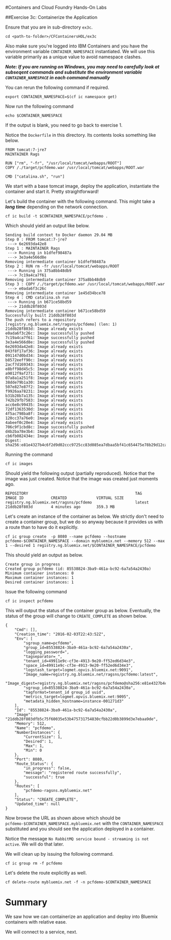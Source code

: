 #Containers and Cloud Foundry Hands-On Labs

##Exercise 3c: Containerize the Application

Ensure that you are in sub-directory `ex3c`.

```
cd <path-to-folder>/CFContainersHOL/ex3c
```

Also make sure you're logged into IBM Containers and you have the environment variable `CONTAINER_NAMESPACE` instantiated. We will use this variable primarily as a unique value to avoid namespace clashes.

***Note: If you are running on Windows, you may need to carefully look at subseqent commands and substitute the environment variable `CONTAINER_NAMESPACE` in each command manually***

You can rerun the following command if required.

```
export CONTAINER_NAMESPACE=$(cf ic namespace get)
```

Now run the following command

```
echo $CONTAINER_NAMESPACE
```

If the output is blank, you need to go back to exercise 1.

Notice the `Dockerfile` in this directory. Its contents looks something like below.

```
FROM tomcat:7-jre7
MAINTAINER Rags

RUN ["rm", "-fr", "/usr/local/tomcat/webapps/ROOT"]
COPY /./target/pcfdemo.war /usr/local/tomcat/webapps/ROOT.war

CMD ["catalina.sh", "run"]
```

We start with a base tomcat image, deploy the application, instantiate the container and start it. Pretty straightforward!

Let's build the container with the following command. This might take a ***long time*** depending on the network connection.

```
cf ic build -t $CONTAINER_NAMESPACE/pcfdemo .
```

Which should yield an output like below.

```
Sending build context to Docker daemon 29.04 MB
Step 0 : FROM tomcat:7-jre7
 ---> 6e2693da42e8
Step 1 : MAINTAINER Rags
 ---> Running in b1dfef98487a
 ---> 3e3a4e566d8e
Removing intermediate container b1dfef98487a
Step 2 : RUN rm -fr /usr/local/tomcat/webapps/ROOT
 ---> Running in 375a8bb48db9
 ---> 7c19a4ca7f61
Removing intermediate container 375a8bb48db9
Step 3 : COPY /./target/pcfdemo.war /usr/local/tomcat/webapps/ROOT.war
 ---> e0ada6f3c26c
Removing intermediate container 1e45d34bce78
Step 4 : CMD catalina.sh run
 ---> Running in b671ce58bd59
 ---> 21ddb28f803d
Removing intermediate container b671ce58bd59
Successfully built 21ddb28f803d
The push refers to a repository [registry.ng.bluemix.net/ragsns/pcfdemo] (len: 1)
21ddb28f803d: Image already exists 
e0ada6f3c26c: Image successfully pushed 
7c19a4ca7f61: Image successfully pushed 
3e3a4e566d8e: Image successfully pushed 
6e2693da42e8: Image already exists 
043f8f17af36: Image already exists 
091147d0bd34: Image already exists 
b8572eeff90c: Image already exists 
2acf7d169343: Image already exists 
e8bff98d45c5: Image already exists 
a9012f9af271: Image already exists 
07a8a1a251f8: Image already exists 
38dde79b1a30: Image already exists 
507e827e87f2: Image already exists 
f9926aa78231: Image already exists 
b31b28b7a135: Image already exists 
742b29fb7583: Image already exists 
acc6e8c99435: Image already exists 
72df1363530d: Image already exists 
4f5ac798ba8f: Image already exists 
120cc37a76e0: Image already exists 
4abeef0c20e4: Image already exists 
706c9f1cbd8c: Image successfully pushed 
d4b2ba78e3b4: Image already exists 
cb6fb082434e: Image already exists 
Digest: sha256:e81e4327b4c6f2d9d02ccc9725cc83d085ea7dbaa5bf41c654475e78b29d12ca
```

Running the command

```
cf ic images
```

Should yield the following output (partially reproduced). Notice that the image was just created. Notice that the image was created just moments ago.

```
REPOSITORY                                               TAG                 IMAGE ID            CREATED             VIRTUAL SIZE
registry.ng.bluemix.net/ragsns/pcfdemo                   latest              21ddb28f803d        4 minutes ago       359.3 MB
```

Let's create an instance of the container as below. We strictly don't need to create a container group, but we do so anyway because it provides us with a route than to have do it explicitly.

```
cf ic group create  -p 8080 --name pcfdemo --hostname pcfdemo-$CONTAINER_NAMESPACE --domain mybluemix.net --memory 512 --max 1 --desired 1 registry.ng.bluemix.net/$CONTAINER_NAMESPACE/pcfdemo
```

This should yield an output as below.


```
Create group in progress
Created group pcfdemo (id: 85538824-3ba9-461a-bc92-6a7a54a2430a)
Minimum container instances: 0
Maximum container instances: 1
Desired container instances: 1
```

Issue the following command

```
cf ic inspect pcfdemo
```

This will output the status of the container group as below. Eventually, the status of the group will change to `CREATE_COMPLETE` as shown below.

```
{
    "Cmd": [], 
    "Creation_time": "2016-02-03T22:43:52Z", 
    "Env": [
        "sgroup_name=pcfdemo", 
        "group_id=85538824-3ba9-461a-bc92-6a7a54a2430a", 
        "logging_password=", 
        "tagseparator=_", 
        "tenant_id=49911e9c-cf3e-4913-9e20-ff52ed6d34e3", 
        "space_id=49911e9c-cf3e-4913-9e20-ff52ed6d34e3", 
        "logstash_target=logmet.opvis.bluemix.net:9091", 
        "Image_name=registry.ng.bluemix.net/ragsns/pcfdemo:latest", 
        "Image_digest=registry.ng.bluemix.net/ragsns/pcfdemo@sha256:e81e4327b4c6f2d9d02ccc9725cc83d085ea7dbaa5bf41c654475e78b29d12ca", 
        "sgroup_id=85538824-3ba9-461a-bc92-6a7a54a2430a", 
        "tagformat=tenant_id group_id uuid", 
        "metrics_target=logmet.opvis.bluemix.net:9095", 
        "metadata_hidden_hostname=instance-001271d3"
    ], 
    "Id": "85538824-3ba9-461a-bc92-6a7a54a2430a", 
    "Image": "21ddb28f803dfb5c75f60035e53b475731754830cfbb22d0b3899d3e7ebaa9de", 
    "Memory": 512, 
    "Name": "pcfdemo", 
    "NumberInstances": {
        "CurrentSize": 1, 
        "Desired": 1, 
        "Max": 1, 
        "Min": 0
    }, 
    "Port": 8080, 
    "Route_Status": {
        "in_progress": false, 
        "message": "registered route successfully", 
        "successful": true
    }, 
    "Routes": [
        "pcfdemo-ragsns.mybluemix.net"
    ], 
    "Status": "CREATE_COMPLETE", 
    "Updated_time": null
}
```

Now browse the URL as shown above which should be `pcfdemo-$CONTAINER_NAMESPACE.mybluemix.net` with the `CONTAINER_NAMESPACE` substituted and you should see the application deployed in a container.

Notice the message `No RabbitMQ service bound - streaming is not active`. We will do that later.

We will clean up by issuing the following command.

```
cf ic group rm -f pcfdemo
```
Let's delete the route explicitly as well.

```
cf delete-route mybluemix.net -f -n pcfdemo-$CONTAINER_NAMESPACE
```

# Summary

We saw how we can containerize an application and deploy into Bluemix containers with relative ease.

We will connect to a service, next.
